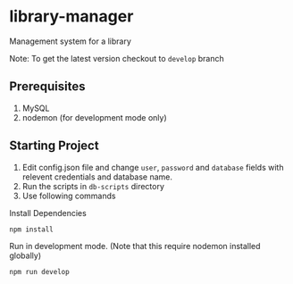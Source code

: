 # library-manager
Management system for a library

Note: To get the latest version checkout to `develop` branch

## Prerequisites
1. MySQL
2. nodemon (for development mode only)

## Starting Project
1. Edit config.json file and change `user`, `password` and `database` fields with relevent credentials and database name.
2. Run the scripts in `db-scripts` directory
3. Use following commands

Install Dependencies
`````
npm install
`````

Run in development mode. (Note that this require nodemon installed globally)
`````
npm run develop
`````